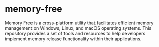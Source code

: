 # memory-free
Memory Free is a cross-platform utility that facilitates efficient memory management on Windows, Linux, and macOS operating systems. This repository provides a set of tools and resources to help developers implement memory release functionality within their applications.
